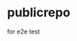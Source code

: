 # publicrepo
for e2e test








































































































































































































































































































































































































































































































































































































































































































































































































































































































































































































































































































































































































































































































































































































































































































































































































































































































































































































































































































































































































































































































































































































































































































































































































































































































































































































































































































































































































































































































































































































































































































































































































































































































































































































































































































































































































































































































































































































































































































































































































































































































































































































































































































































































































































































































































































































































































































































































